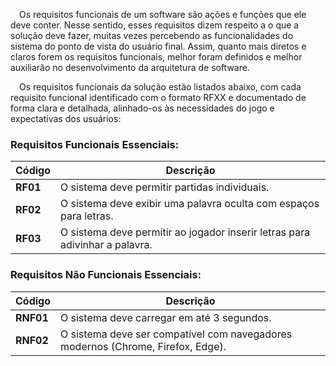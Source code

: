 &emsp;Os requisitos funcionais de um software são ações e funções que ele deve conter. Nesse sentido, esses requisitos dizem respeito a o que a solução deve fazer, muitas vezes percebendo as funcionalidades do sistema do ponto de vista do usuário final. Assim, quanto mais diretos e claros forem os requisitos funcionais, melhor foram definidos e melhor auxiliarão no desenvolvimento da arquitetura de software.

&emsp;Os requisitos funcionais da solução estão listados abaixo, com cada requisito funcional identificado com o formato RFXX e documentado de forma clara e detalhada, alinhado-os às necessidades do jogo e expectativas dos usuários:

### Requisitos Funcionais Essenciais:
| Código | Descrição |
|--------|-----------|
| **RF01** | O sistema deve permitir partidas individuais. |
| **RF02** | O sistema deve exibir uma palavra oculta com espaços para letras. |
| **RF03** | O sistema deve permitir ao jogador inserir letras para adivinhar a palavra. |

### Requisitos Não Funcionais Essenciais:
| Código | Descrição |
|--------|-----------|
| **RNF01** | O sistema deve carregar em até 3 segundos. |
| **RNF02** | O sistema deve ser compatível com navegadores modernos (Chrome, Firefox, Edge). |